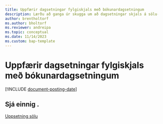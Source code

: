 ```yaml
---
title: Uppfærir dagsetningar fylgiskjals með bókunardagsetningum
description: Lærðu að ganga úr skugga um að dagsetningar skjals á sölu-og innkaupaskjölum samsvari bókunardagsetningum þeirra.
author: brentholtorf
ms.author: bholtorf
ms.reviewer: andreipa
ms.topic: conceptual
ms.date: 11/14/2023
ms.custom: bap-template
---
```

# Uppfærir dagsetningar fylgiskjals með bókunardagsetningum

[!INCLUDE [document-posting-date](includes/document-posting-date.md)]

## Sjá einnig .

[Uppsetning sölu](sales-setup-sales.md)